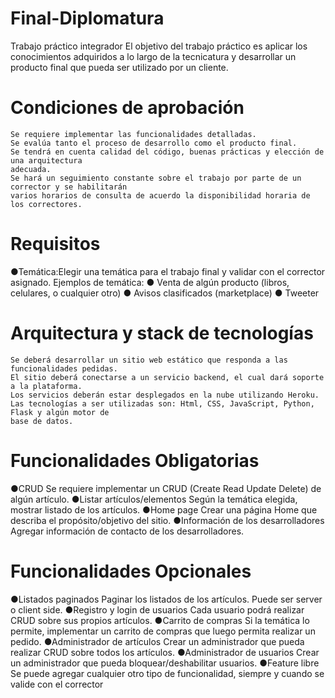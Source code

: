 # Final-Diplomatura
Trabajo práctico integrador
    El objetivo del trabajo práctico es aplicar los conocimientos adquiridos a lo largo de la
    tecnicatura y desarrollar un producto final que pueda ser utilizado por un cliente.

# Condiciones de aprobación
    Se requiere implementar las funcionalidades detalladas.
    Se evalúa tanto el proceso de desarrollo como el producto final.
    Se tendrá en cuenta calidad del código, buenas prácticas y elección de una arquitectura
    adecuada.
    Se hará un seguimiento constante sobre el trabajo por parte de un corrector y se habilitarán
    varios horarios de consulta de acuerdo la disponibilidad horaria de los correctores.


# Requisitos
●Temática:Elegir una temática para el trabajo final y validar con el corrector asignado.
    Ejemplos de temática:
        ● Venta de algún producto (libros, celulares, o cualquier otro)
        ● Avisos clasificados (marketplace) 
        ● Tweeter

# Arquitectura y stack de tecnologías
    Se deberá desarrollar un sitio web estático que responda a las funcionalidades pedidas.
    El sitio deberá conectarse a un servicio backend, el cual dará soporte a la plataforma.
    Los servicios deberán estar desplegados en la nube utilizando Heroku.
    Las tecnologías a ser utilizadas son: Html, CSS, JavaScript, Python, Flask y algún motor de
    base de datos.

# Funcionalidades Obligatorias
●CRUD
    Se requiere implementar un CRUD (Create Read Update Delete) de algún artículo.
●Listar artículos/elementos
    Según la temática elegida, mostrar listado de los artículos.
●Home page
    Crear una página Home que describa el propósito/objetivo del sitio.
●Información de los desarrolladores
    Agregar información de contacto de los desarrolladores.

# Funcionalidades Opcionales
●Listados paginados
    Paginar los listados de los artículos. Puede ser server o client side.
●Registro y login de usuarios
    Cada usuario podrá realizar CRUD sobre sus propios artículos.
●Carrito de compras
    Si la temática lo permite, implementar un carrito de compras que luego permita realizar un
    pedido.
●Administrador de artículos
    Crear un administrador que pueda realizar CRUD sobre todos los artículos.
●Administrador de usuarios
    Crear un administrador que pueda bloquear/deshabilitar usuarios.
●Feature libre
    Se puede agregar cualquier otro tipo de funcionalidad, siempre y cuando se valide con el
    corrector